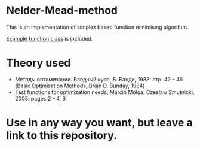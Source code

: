 # Nelder-Mead-method
This is an implementation of simplex based function minimising algorithm.

[Example function class](src/main/java/org/eric/neldermeadmethod/ExampleFunctionClass.java) is included.

# Theory used
* Методы оптимизации. Вводный курс, Б. Банди, 1988: стр. 42 - 46
(Basic Optimisation Methods, Brian D. Bunday, 1984)
* Test functions for optimization needs, Marcin Molga, Czesław Smutnicki, 2005: pages 2 - 4, 6 


# Use in any way you want, but leave a link to this repository.
